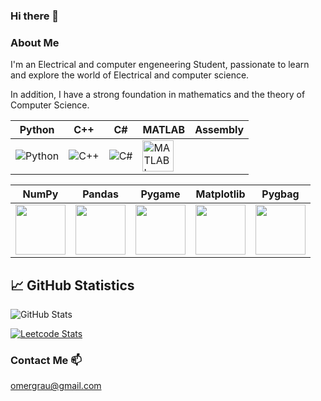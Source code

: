 ### Hi there 👋

<!--
**Omer-Graubert/Omer-Graubert** is a ✨ _special_ ✨ repository because its `README.md` (this file) appears on your GitHub profile.

Here are some ideas to get you started:

- 🔭 I’m currently working on ...
- 🌱 I’m currently learning ...
- 👯 I’m looking to collaborate on ...
- 🤔 I’m looking for help with ...
- 💬 Ask me about ...
- 📫 How to reach me: ...
- 😄 Pronouns: ...
- ⚡ Fun fact: ...
-->

### About Me
I'm an Electrical and computer engeneering Student, passionate to learn and explore the world of Electrical and computer science.

In addition, I have a strong foundation in mathematics and the theory of Computer Science. 

| Python                                           | C++                                        | C#                                       | MATLAB                                                                                                       | Assembly                                                                                                                  |
| ------------------------------------------------ | ------------------------------------------ | ---------------------------------------- | ------------------------------------------------------------------------------------------------------------ | ------------------------------------------------------------------------------------------------------------------------- |
| ![Python](https://skillicons.dev/icons?i=python) | ![C++](https://skillicons.dev/icons?i=cpp) | ![C#](https://skillicons.dev/icons?i=cs) | <img src="https://upload.wikimedia.org/wikipedia/commons/2/21/Matlab_Logo.png" width="50" alt="MATLAB Logo"> |  |




| NumPy | Pandas | Pygame | Matplotlib | Pygbag |
|---|---|---|---|---|
| <img src="https://raw.githubusercontent.com/numpy/numpy/main/branding/logo/primary/numpylogo.svg" width="80"> | <img src="https://pandas.pydata.org/static/img/pandas_white.svg" width="80"> | <img src="https://www.pygame.org/docs/_static/pygame_tiny.png" width="80"> | <img src="https://matplotlib.org/_static/images/logo2.svg" width="80"> | <img src="https://pygbag.dev/logo.svg" width="80"> |

## 📈 GitHub Statistics

![GitHub Stats](https://github-readme-stats.vercel.app/api?username=omergrau&show_icons=true&theme=default)

[![Leetcode Stats](https://leetcard.jacoblin.cool/omergrau)](https://leetcode.com/omergrau)



<!-- 
### Links
[![Leetcode Stats](https://leetcard.jacoblin.cool/eden_leyba)](https://leetcode.com/eden_leyba)
[![Leetcode Stats](https://leetcode.com/u/omergrau)]
-->


### Contact Me 📫
omergrau@gmail.com
